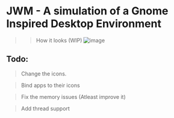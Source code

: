 # JWM - A simulation of a Gnome Inspired Desktop Environment


>> How it looks (WIP)
![image](https://github.com/hexaredecimal/JWM/assets/51314855/30b29d78-8244-471d-90d3-de54eafc6dd1)

## Todo:
> Change the icons.

> Bind apps to their icons

> Fix the memory issues (Atleast improve it)

> Add thread support
